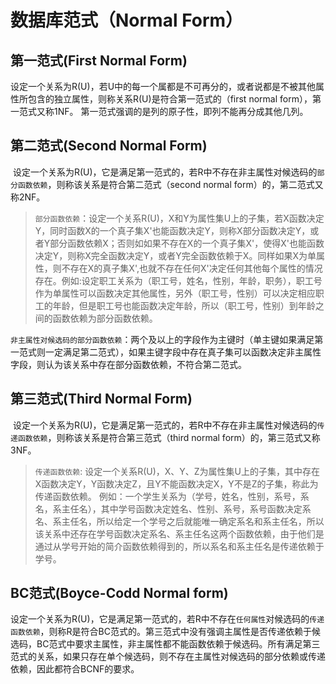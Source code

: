 # 数据库范式（Normal Form）
## 第一范式(First Normal Form)
 设定一个关系为R(U)，若U中的每一个属都是不可再分的，或者说都是不被其他属性所包含的独立属性，则称关系R(U)是符合第一范式的（first normal form），第一范式又称1NF。
 第一范式强调的是列的原子性，即列不能再分成其他几列。
 
## 第二范式(Second Normal Form)
  设定一个关系为R(U)，它是满足第一范式的，若R中不存在非主属性对候选码的`部分函数依赖`，则称该关系是符合第二范式（second normal form）的，第二范式又称2NF。
> `部分函数依赖`：设定一个关系R(U)，X和Y为属性集U上的子集，若X函数决定Y，同时函数X的一个真子集X'也能函数决定Y，则称X部分函数决定Y，或者Y部分函数依赖X；否则如如果不存在X的一个真子集X'，使得X'也能函数决定Y，则称X完全函数决定Y，或者Y完全函数依赖于X。同样如果X为单属性，则不存在X的真子集X',也就不存在任何X'决定任何其他每个属性的情况存在。例如:设定职工关系为（职工号，姓名，性别，年龄，职务），职工号作为单属性可以函数决定其他属性，另外（职工号，性别）可以决定相应职工的年龄，但是职工号也能函数决定年龄，所以（职工号，性别）到年龄之间的函数依赖为部分函数依赖。

`非主属性对候选码的部分函数依赖`：两个及以上的字段作为主键时（单主键如果满足第一范式则一定满足第二范式），如果主键字段中存在真子集可以函数决定非主属性字段，则认为该关系中存在部分函数依赖，不符合第二范式。
  
## 第三范式(Third Normal Form)
  设定一个关系为R(U)，它是满足第一范式的，若R中不存在非主属性对候选码的`传递函数依赖`，则称该关系是符合第三范式（third normal form）的，第三范式又称3NF。
> `传递函数依赖`: 设定一个关系R(U)，X、Y、Z为属性集U上的子集，其中存在X函数决定Y，Y函数决定Z，且Y不能函数决定X，Y不是Z的子集，称此为传递函数依赖。
例如：一个学生关系为（学号，姓名，性别，系号，系名，系主任名），其中学号函数决定姓名、性别、系号，系号函数决定系名、系主任名，所以给定一个学号之后就能唯一确定系名和系主任名，所以该关系中还存在学号函数决定系名、系主任名这两个函数依赖，由于他们是通过从学号开始的简介函数依赖得到的，所以系名和系主任名是传递依赖于学号。

## BC范式(Boyce-Codd Normal form)
  设定一个关系为R(U)，它是满足第一范式的，若R中不存在`任何属性`对候选码的`传递函数依赖`，则称R是符合BC范式的。第三范式中没有强调主属性是否传递依赖于候选码，BC范式中要求主属性，非主属性都不能函数依赖于候选码。所有满足第三范式的关系，如果只存在单个候选码，则不存在主属性对候选码的部分依赖或传递依赖，因此都符合BCNF的要求。

